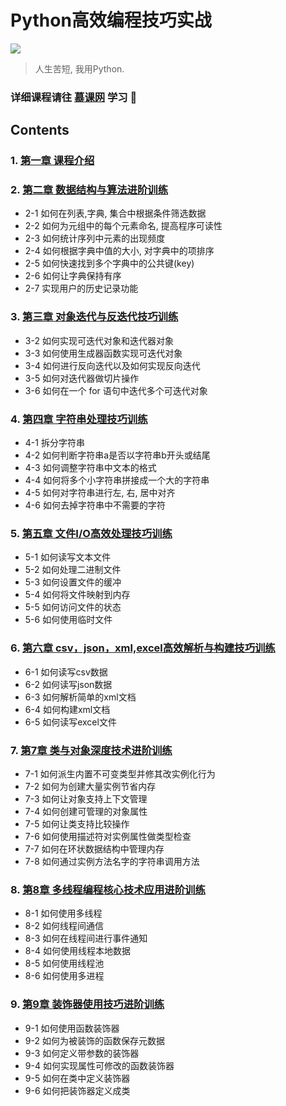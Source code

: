# Python高效编程技巧实战
![](http://img.mukewang.com/szimg/59f7e6c600014f2020000520.jpg)

> 人生苦短, 我用Python.

### 详细课程请往 [慕课网](http://coding.imooc.com/class/chapter/62.html) 学习 :wind_chime:

## Contents
### 1. [第一章 课程介绍](http://coding.imooc.com/class/62.html#Anchor)

### 2. [第二章 数据结构与算法进阶训练](https://github.com/LewisTian/PythonAdvancedExercise/blob/master/Chapter2.md)
- 2-1 如何在列表,字典, 集合中根据条件筛选数据
- 2-2 如何为元组中的每个元素命名, 提高程序可读性
- 2-3 如何统计序列中元素的出现频度
- 2-4 如何根据字典中值的大小, 对字典中的项排序
- 2-5 如何快速找到多个字典中的公共键(key) 
- 2-6 如何让字典保持有序
- 2-7 实现用户的历史记录功能

### 3. [第三章 对象迭代与反迭代技巧训练](https://github.com/LewisTian/PythonAdvancedExercise/blob/master/Chapter3.md)
- 3-2 如何实现可迭代对象和迭代器对象
- 3-3 如何使用生成器函数实现可迭代对象 
- 3-4 如何进行反向迭代以及如何实现反向迭代
- 3-5 如何对迭代器做切片操作
- 3-6 如何在一个 for 语句中迭代多个可迭代对象

### 4. [第四章 字符串处理技巧训练](https://github.com/LewisTian/PythonAdvancedExercise/blob/master/Chapter4.md)
- 4-1 拆分字符串
- 4-2 如何判断字符串a是否以字符串b开头或结尾
- 4-3 如何调整字符串中文本的格式 
- 4-4 如何将多个小字符串拼接成一个大的字符串
- 4-5 如何对字符串进行左, 右, 居中对齐
- 4-6 如何去掉字符串中不需要的字符

### 5. [第五章 文件I/O高效处理技巧训练](https://github.com/LewisTian/PythonAdvancedExercise/blob/master/Chapter5.md)
- 5-1 如何读写文本文件
- 5-2 如何处理二进制文件
- 5-3 如何设置文件的缓冲
- 5-4 如何将文件映射到内存
- 5-5 如何访问文件的状态 
- 5-6 如何使用临时文件

### 6. [第六章 csv，json，xml,excel高效解析与构建技巧训练](https://github.com/LewisTian/PythonAdvancedExercise/blob/master/Chapter6.md)
- 6-1 如何读写csv数据
- 6-2 如何读写json数据 
- 6-3 如何解析简单的xml文档
- 6-4 如何构建xml文档
- 6-5 如何读写excel文件

### 7. [第7章 类与对象深度技术进阶训练](https://github.com/LewisTian/PythonAdvancedExercise/blob/master/Chapter7.md)
- 7-1 如何派生内置不可变类型并修其改实例化行为 
- 7-2 如何为创建大量实例节省内存 
- 7-3 如何让对象支持上下文管理 
- 7-4 如何创建可管理的对象属性 
- 7-5 如何让类支持比较操作 
- 7-6 如何使用描述符对实例属性做类型检查 
- 7-7 如何在环状数据结构中管理内存 
- 7-8 如何通过实例方法名字的字符串调用方法

### 8. [第8章 多线程编程核心技术应用进阶训练](https://github.com/LewisTian/PythonAdvancedExercise/blob/master/Chapter8.md)
- 8-1 如何使用多线程 
- 8-2 如何线程间通信 
- 8-3 如何在线程间进行事件通知 
- 8-4 如何使用线程本地数据
- 8-5 如何使用线程池 
- 8-6 如何使用多进程

### 9. [第9章 装饰器使用技巧进阶训练](https://github.com/LewisTian/PythonAdvancedExercise/blob/master/Chapter9.md)
- 9-1 如何使用函数装饰器 
- 9-2 如何为被装饰的函数保存元数据 
- 9-3 如何定义带参数的装饰器 
- 9-4 如何实现属性可修改的函数装饰器 
- 9-5 如何在类中定义装饰器 
- 9-6 如何把装饰器定义成类


